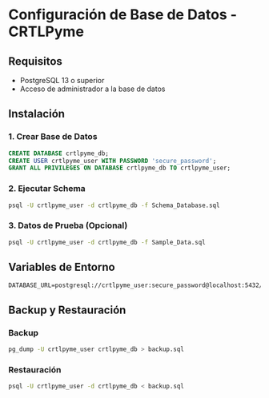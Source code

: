 # Configuración de Base de Datos - CRTLPyme

## Requisitos
- PostgreSQL 13 o superior
- Acceso de administrador a la base de datos

## Instalación

### 1. Crear Base de Datos
```sql
CREATE DATABASE crtlpyme_db;
CREATE USER crtlpyme_user WITH PASSWORD 'secure_password';
GRANT ALL PRIVILEGES ON DATABASE crtlpyme_db TO crtlpyme_user;
```

### 2. Ejecutar Schema
```bash
psql -U crtlpyme_user -d crtlpyme_db -f Schema_Database.sql
```

### 3. Datos de Prueba (Opcional)
```bash
psql -U crtlpyme_user -d crtlpyme_db -f Sample_Data.sql
```

## Variables de Entorno
```
DATABASE_URL=postgresql://crtlpyme_user:secure_password@localhost:5432/crtlpyme_db
```

## Backup y Restauración
### Backup
```bash
pg_dump -U crtlpyme_user crtlpyme_db > backup.sql
```

### Restauración
```bash
psql -U crtlpyme_user -d crtlpyme_db < backup.sql
```
